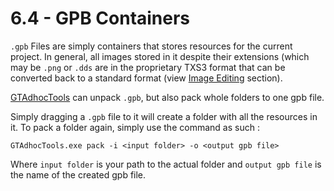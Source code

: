 # 6.4 - GPB Containers
`.gpb` Files are simply containers that stores resources for the current project. In general, all images stored in it despite their extensions (which may be `.png` or `.dds` are in the proprietary TXS3 format that can be converted back to a standard format (view [Image Editing](https://github.com/Nenkai/Gran-Turismo-5-6-Modding-Guides/blob/main/2.%20Image%20Editing/Image_Editing.md) section).

[GTAdhocTools](https://github.com/Nenkai/GTAdhocTools) can unpack `.gpb`, but also pack whole folders to one gpb file.

Simply dragging a `.gpb` file to it will create a folder with all the resources in it. To pack a folder again, simply use the command as such :

    GTAdhocTools.exe pack -i <input folder> -o <output gpb file>
 Where `input folder` is your path to the actual folder and `output gpb file` is the name of the created gpb file.
